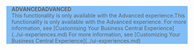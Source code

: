 <blockquote STYLE="background: #81BEF7;border-left:None"><span data-ttu-id="26db1-101"><b>ADVANCED</b></span><span class="sxs-lookup"><span data-stu-id="26db1-101"><b>ADVANCED</b></span></span><br /><span data-ttu-id="26db1-102">This functionality is only available with the Advanced experience.</span><span class="sxs-lookup"><span data-stu-id="26db1-102">This functionality is only available with the Advanced experience.</span></span> <span data-ttu-id="26db1-103">For more information, see [Customising Your Business Central Experience](../ui-experiences.md) </span><span class="sxs-lookup"><span data-stu-id="26db1-103">For more information, see [Customizing Your Business Central Experience](../ui-experiences.md) </span></span></blockquote>
